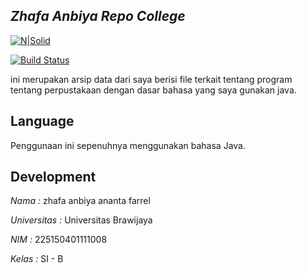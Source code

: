 ## _Zhafa Anbiya Repo College_

[![N|Solid](https://cldup.com/dTxpPi9lDf.thumb.png)](https://nodesource.com/products/nsolid)

[![Build Status](https://travis-ci.org/joemccann/dillinger.svg?branch=master)](https://travis-ci.org/joemccann/dillinger)

ini merupakan arsip data dari saya berisi file terkait tentang program tentang perpustakaan dengan dasar bahasa yang saya gunakan java.

## Language

Penggunaan ini sepenuhnya menggunakan bahasa Java.

## Development
*Nama :* zhafa anbiya ananta farrel

*Universitas :* Universitas Brawijaya

*NIM :* 225150401111008

*Kelas :* SI - B
